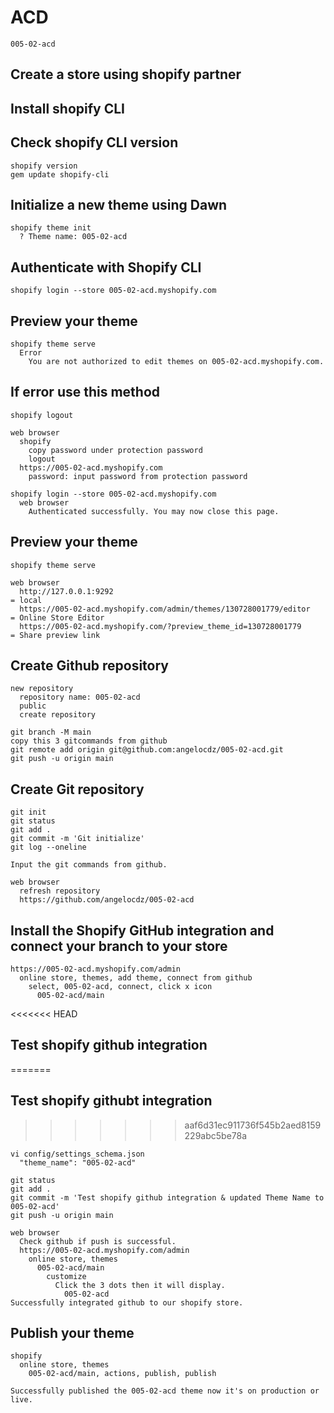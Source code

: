 # ACD

```
005-02-acd
```

## Create a store using shopify partner
## Install shopify CLI

## Check shopify CLI version

```
shopify version
gem update shopify-cli
```

## Initialize a new theme using Dawn

```
shopify theme init
  ? Theme name: 005-02-acd
```

## Authenticate with Shopify CLI

```
shopify login --store 005-02-acd.myshopify.com
```

## Preview your theme

```
shopify theme serve
  Error
    You are not authorized to edit themes on 005-02-acd.myshopify.com.
```

## If error use this method

```
shopify logout

web browser
  shopify
    copy password under protection password
    logout
  https://005-02-acd.myshopify.com
    password: input password from protection password

shopify login --store 005-02-acd.myshopify.com
  web browser
    Authenticated successfully. You may now close this page.
```

## Preview your theme

```
shopify theme serve

web browser
  http://127.0.0.1:9292                                                     = local
  https://005-02-acd.myshopify.com/admin/themes/130728001779/editor         = Online Store Editor
  https://005-02-acd.myshopify.com/?preview_theme_id=130728001779           = Share preview link
```

## Create Github repository

```
new repository
  repository name: 005-02-acd
  public
  create repository

git branch -M main                                                     copy this 3 gitcommands from github
git remote add origin git@github.com:angelocdz/005-02-acd.git
git push -u origin main
```

## Create Git repository

```
git init
git status
git add .
git commit -m 'Git initialize'
git log --oneline

Input the git commands from github.

web browser
  refresh repository
  https://github.com/angelocdz/005-02-acd
```

## Install the Shopify GitHub integration and connect your branch to your store

```
https://005-02-acd.myshopify.com/admin
  online store, themes, add theme, connect from github
    select, 005-02-acd, connect, click x icon
      005-02-acd/main
```

<<<<<<< HEAD
## Test shopify github integration
=======
## Test shopify githubt integration
>>>>>>> aaf6d31ec911736f545b2aed8159229abc5be78a

```
vi config/settings_schema.json
  "theme_name": "005-02-acd"

git status
git add .
git commit -m 'Test shopify github integration & updated Theme Name to 005-02-acd'
git push -u origin main

web browser
  Check github if push is successful.
  https://005-02-acd.myshopify.com/admin
    online store, themes
      005-02-acd/main
        customize
          Click the 3 dots then it will display.
            005-02-acd
Successfully integrated github to our shopify store.
```

## Publish your theme

```
shopify
  online store, themes
    005-02-acd/main, actions, publish, publish

Successfully published the 005-02-acd theme now it's on production or live.
```

